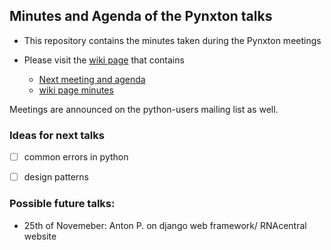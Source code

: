 Minutes and Agenda of the Pynxton talks
-------------------------------------------

- This repository contains the minutes taken during the Pynxton meetings
- Please visit the [wiki page](https://github.com/pynxton/minutes/wiki) that contains
  
  - [Next meeting and agenda](https://github.com/pynxton/minutes/wiki/Next-meeting)
  - [wiki page minutes](https://github.com/pynxton/minutes/wiki/minutes) 


Meetings are announced on the python-users mailing list as well.



### Ideas for next talks


- [ ] common errors in python
- [ ] design patterns


### Possible future talks:

- 25th of Novemeber: Anton P. on django web framework/ RNAcentral website
